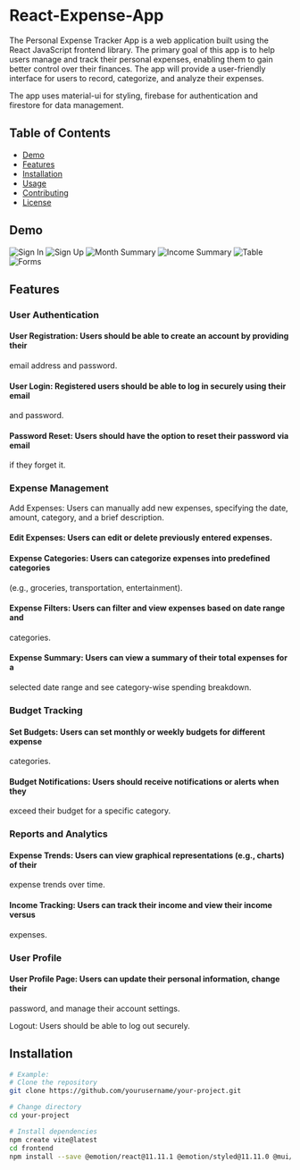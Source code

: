 # React-Expense-App
 
The Personal Expense Tracker App is a web application built using the React JavaScript frontend
library. The primary goal of this app is to help users manage and track their personal
expenses, enabling them to gain better control over their finances. The app will provide
a user-friendly interface for users to record, categorize, and analyze their expenses.

The app uses material-ui for styling, firebase for authentication and firestore for data management.

## Table of Contents

- [Demo](#demo)
- [Features](#features)
- [Installation](#installation)
- [Usage](#usage)
- [Contributing](#contributing)
- [License](#license)

## Demo

![Sign In](./images/sign-in.png)
![Sign Up](./images/sign-up.png)
![Month Summary](./images/month-summary.png)
![Income Summary](./images/income-summary.png)
![Table](./images/table.png)
![Forms](./images/forms.png)

## Features

### User Authentication

#### User Registration: Users should be able to create an account by providing their
email address and password.

#### User Login: Registered users should be able to log in securely using their email
and password.

#### Password Reset: Users should have the option to reset their password via email
if they forget it.

### Expense Management

Add Expenses: Users can manually add new expenses, specifying the date,
amount, category, and a brief description.

#### Edit Expenses: Users can edit or delete previously entered expenses.

#### Expense Categories: Users can categorize expenses into predefined categories
(e.g., groceries, transportation, entertainment).

#### Expense Filters: Users can filter and view expenses based on date range and
categories.

#### Expense Summary: Users can view a summary of their total expenses for a
selected date range and see category-wise spending breakdown.

### Budget Tracking

#### Set Budgets: Users can set monthly or weekly budgets for different expense
categories.

#### Budget Notifications: Users should receive notifications or alerts when they
exceed their budget for a specific category.

### Reports and Analytics

#### Expense Trends: Users can view graphical representations (e.g., charts) of their
expense trends over time.

#### Income Tracking: Users can track their income and view their income versus
expenses.

### User Profile

#### User Profile Page: Users can update their personal information, change their
password, and manage their account settings.

Logout: Users should be able to log out securely.

## Installation

```bash
# Example:
# Clone the repository
git clone https://github.com/yourusername/your-project.git

# Change directory
cd your-project

# Install dependencies
npm create vite@latest
cd frontend
npm install --save @emotion/react@11.11.1 @emotion/styled@11.11.0 @mui/icons-material@5.14.11 @mui/material@5.14.12 @mui/x-charts@6.0.0-alpha.15 @reduxjs/toolkit@1.9.6 @types/react-dom@18.2.8 @types/react@18.2.24 @vitejs/plugin-react@4.1.0 axios@1.5.1 eslint-plugin-react-hooks@4.6.0 eslint-plugin-react-refresh@0.4.3 eslint-plugin-react@7.33.2 eslint@8.50.0 firebase@10.4.0 react-dom@18.2.0 react-helmet-async@1.3.0 react-redux@8.1.3 react-router-dom@6.16.0 react@18.2.0 redux-thunk@2.4.2


